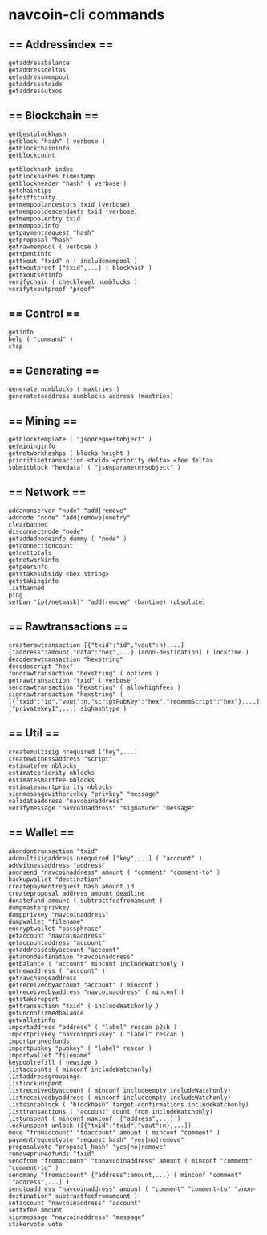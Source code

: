 # navcoin-cli commands

## == Addressindex ==
    getaddressbalance
    getaddressdeltas
    getaddressmempool
    getaddresstxids
    getaddressutxos

## == Blockchain ==
    getbestblockhash
    getblock "hash" ( verbose )
    getblockchaininfo
    getblockcount

    getblockhash index
    getblockhashes timestamp
    getblockheader "hash" ( verbose )
    getchaintips
    getdifficulty
    getmempoolancestors txid (verbose)
    getmempooldescendants txid (verbose)
    getmempoolentry txid
    getmempoolinfo
    getpaymentrequest "hash"
    getproposal "hash"
    getrawmempool ( verbose )
    getspentinfo
    gettxout "txid" n ( includemempool )
    gettxoutproof ["txid",...] ( blockhash )
    gettxoutsetinfo
    verifychain ( checklevel numblocks )
    verifytxoutproof "proof"

## == Control ==
    getinfo
    help ( "command" )
    stop

## == Generating ==
    generate numblocks ( maxtries )
    generatetoaddress numblocks address (maxtries)

## == Mining ==
    getblocktemplate ( "jsonrequestobject" )
    getmininginfo
    getnetworkhashps ( blocks height )
    prioritisetransaction <txid> <priority delta> <fee delta>
    submitblock "hexdata" ( "jsonparametersobject" )

## == Network ==
    addanonserver "node" "add|remove"
    addnode "node" "add|remove|onetry"
    clearbanned
    disconnectnode "node"
    getaddednodeinfo dummy ( "node" )
    getconnectioncount
    getnettotals
    getnetworkinfo
    getpeerinfo
    getstakesubsidy <hex string>
    getstakinginfo
    listbanned
    ping
    setban "ip(/netmask)" "add|remove" (bantime) (absolute)

## == Rawtransactions ==
    createrawtransaction [{"txid":"id","vout":n},...] {"address":amount,"data":"hex",...} [anon-destination] ( locktime )
    decoderawtransaction "hexstring"
    decodescript "hex"
    fundrawtransaction "hexstring" ( options )
    getrawtransaction "txid" ( verbose )
    sendrawtransaction "hexstring" ( allowhighfees )
    signrawtransaction "hexstring" ( [{"txid":"id","vout":n,"scriptPubKey":"hex","redeemScript":"hex"},...] ["privatekey1",...] sighashtype )

## == Util ==
    createmultisig nrequired ["key",...]
    createwitnessaddress "script"
    estimatefee nblocks
    estimatepriority nblocks
    estimatesmartfee nblocks
    estimatesmartpriority nblocks
    signmessagewithprivkey "privkey" "message"
    validateaddress "navcoinaddress"
    verifymessage "navcoinaddress" "signature" "message"

## == Wallet ==
    abandontransaction "txid"
    addmultisigaddress nrequired ["key",...] ( "account" )
    addwitnessaddress "address"
    anonsend "navcoinaddress" amount ( "comment" "comment-to" )
    backupwallet "destination"
    createpaymentrequest hash amount id
    createproposal address amount deadline
    donatefund amount ( subtractfeefromamount )
    dumpmasterprivkey
    dumpprivkey "navcoinaddress"
    dumpwallet "filename"
    encryptwallet "passphrase"
    getaccount "navcoinaddress"
    getaccountaddress "account"
    getaddressesbyaccount "account"
    getanondestination "navcoinaddress"
    getbalance ( "account" minconf includeWatchonly )
    getnewaddress ( "account" )
    getrawchangeaddress
    getreceivedbyaccount "account" ( minconf )
    getreceivedbyaddress "navcoinaddress" ( minconf )
    getstakereport
    gettransaction "txid" ( includeWatchonly )
    getunconfirmedbalance
    getwalletinfo
    importaddress "address" ( "label" rescan p2sh )
    importprivkey "navcoinprivkey" ( "label" rescan )
    importprunedfunds
    importpubkey "pubkey" ( "label" rescan )
    importwallet "filename"
    keypoolrefill ( newsize )
    listaccounts ( minconf includeWatchonly)
    listaddressgroupings
    listlockunspent
    listreceivedbyaccount ( minconf includeempty includeWatchonly)
    listreceivedbyaddress ( minconf includeempty includeWatchonly)
    listsinceblock ( "blockhash" target-confirmations includeWatchonly)
    listtransactions ( "account" count from includeWatchonly)
    listunspent ( minconf maxconf  ["address",...] )
    lockunspent unlock ([{"txid":"txid","vout":n},...])
    move "fromaccount" "toaccount" amount ( minconf "comment" )
    paymentrequestvote "request_hash" "yes|no|remove"
    proposalvote "proposal_hash" "yes|no|remove"
    removeprunedfunds "txid"
    sendfrom "fromaccount" "tonavcoinaddress" amount ( minconf "comment" "comment-to" )
    sendmany "fromaccount" {"address":amount,...} ( minconf "comment" ["address",...] )
    sendtoaddress "navcoinaddress" amount ( "comment" "comment-to" "anon-destination" subtractfeefromamount )
    setaccount "navcoinaddress" "account"
    settxfee amount
    signmessage "navcoinaddress" "message"
    stakervote vote
